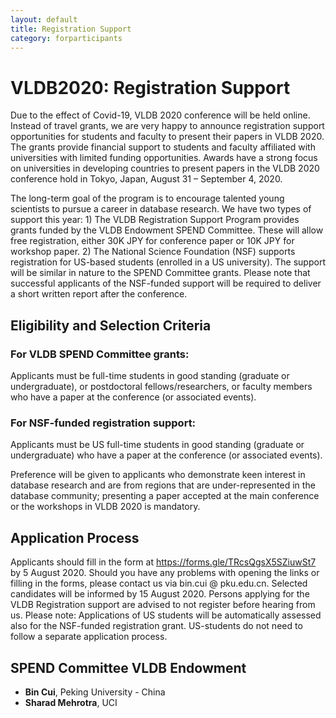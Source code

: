 ```yaml
---
layout: default
title: Registration Support
category: forparticipants
---
```


# VLDB2020: Registration Support

Due to the effect of Covid-19, VLDB 2020 conference will be held online. Instead of travel grants, we are very happy to announce registration support opportunities for students and faculty to present their papers in VLDB 2020. The grants provide financial support to students and faculty affiliated with universities with limited funding opportunities. Awards have a strong focus on universities in developing countries to present papers in the VLDB 2020 conference hold in Tokyo, Japan, August 31 – September 4, 2020. 

The long-term goal of the program is to encourage talented young scientists to pursue a career in database research. We have two types of support this year: 1) The VLDB Registration Support Program provides grants funded by the VLDB Endowment SPEND Committee. These will allow free registration, either 30K JPY for conference paper or 10K JPY for workshop paper. 2) The National Science Foundation (NSF) supports registration for US-based students (enrolled in a US university). The support will be similar in nature to the SPEND Committee grants. Please note that successful applicants of the NSF-funded support will be required to deliver a short written report after the conference.

## Eligibility and Selection Criteria

### For VLDB SPEND Committee grants:

Applicants must be full-time students in good standing (graduate or undergraduate), or postdoctoral fellows/researchers, or faculty members who have a paper at the conference (or associated events).

### For NSF-funded registration support:

Applicants must be US full-time students in good standing (graduate or undergraduate) who have a paper at the conference (or associated events).

Preference will be given to applicants who demonstrate keen interest in database research and are from regions that are under-represented in the database community; presenting a paper accepted at the main conference or the workshops in VLDB 2020 is mandatory.

## Application Process

Applicants should fill in the form at https://forms.gle/TRcsQgsX5SZiuwSt7 by 5 August 2020. Should you have any problems with opening the links or filling in the forms, please contact us via bin.cui @ pku.edu.cn. Selected candidates will be informed by 15 August 2020. Persons applying for the VLDB Registration support are advised to not register before hearing from us.
Please note: Applications of US students will be automatically assessed also for the NSF-funded registration grant. US-students do not need to follow a separate application process.

## SPEND Committee VLDB Endowment

* **Bin Cui**, Peking University - China
* **Sharad Mehrotra**, UCI

